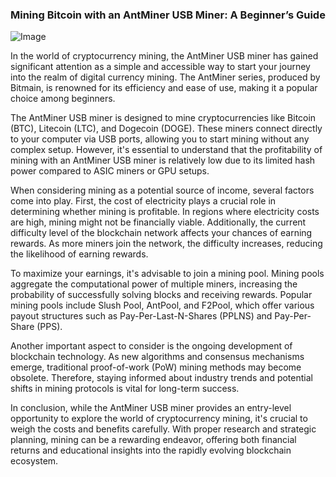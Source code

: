 ### Mining Bitcoin with an AntMiner USB Miner: A Beginner’s Guide

![Image](https://github.com/user-attachments/assets/31692037-0104-4703-abd1-696b6a7dd41b)

In the world of cryptocurrency mining, the AntMiner USB miner has gained significant attention as a simple and accessible way to start your journey into the realm of digital currency mining. The AntMiner series, produced by Bitmain, is renowned for its efficiency and ease of use, making it a popular choice among beginners.

The AntMiner USB miner is designed to mine cryptocurrencies like Bitcoin (BTC), Litecoin (LTC), and Dogecoin (DOGE). These miners connect directly to your computer via USB ports, allowing you to start mining without any complex setup. However, it's essential to understand that the profitability of mining with an AntMiner USB miner is relatively low due to its limited hash power compared to ASIC miners or GPU setups.

When considering mining as a potential source of income, several factors come into play. First, the cost of electricity plays a crucial role in determining whether mining is profitable. In regions where electricity costs are high, mining might not be financially viable. Additionally, the current difficulty level of the blockchain network affects your chances of earning rewards. As more miners join the network, the difficulty increases, reducing the likelihood of earning rewards.

To maximize your earnings, it's advisable to join a mining pool. Mining pools aggregate the computational power of multiple miners, increasing the probability of successfully solving blocks and receiving rewards. Popular mining pools include Slush Pool, AntPool, and F2Pool, which offer various payout structures such as Pay-Per-Last-N-Shares (PPLNS) and Pay-Per-Share (PPS).

Another important aspect to consider is the ongoing development of blockchain technology. As new algorithms and consensus mechanisms emerge, traditional proof-of-work (PoW) mining methods may become obsolete. Therefore, staying informed about industry trends and potential shifts in mining protocols is vital for long-term success.

In conclusion, while the AntMiner USB miner provides an entry-level opportunity to explore the world of cryptocurrency mining, it's crucial to weigh the costs and benefits carefully. With proper research and strategic planning, mining can be a rewarding endeavor, offering both financial returns and educational insights into the rapidly evolving blockchain ecosystem.